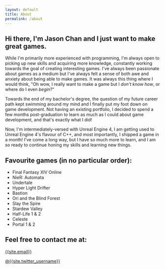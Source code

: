 ```yaml
---
layout: default
title: About
permalink: /about
---
```


## Hi there, I'm Jason Chan and I just want to make **great games**.

While I'm primarily more experienced with programming, I'm always open to picking up new skills and acquiring more knowledge, constantly working towards the goal of creating interesting games. I've always been passionate about games as a medium but I've always felt a sense of both awe and anxiety about being able to make games. It was always this thing where I would think, "Oh wow, I really want to make a game but I _don't know how_, or where do I even _begin_?" 

Towards the end of my bachelor's degree, the question of my future career path kept swimming around my mind and I finally put my foot down on game development. Not having an existing portfolio, I decided to spend a few months post-graduation to learn as much as I could about game development, and that's exactly what I did!

Now, I'm intermediately-versed with Unreal Engine 4, I am getting used to Unreal Engine 4's flavour of C++, and most importantly, I shipped a game in a month! I've come a long way, but I have so much more to learn, and I am so ready to continue honing my skills and learning new things.

## Favourite games (in no particular order):
- Final Fantasy XIV Online
- NieR: Automata
- Undertale
- Hyper Light Drifter
- Bastion
- Ori and the Blind Forest
- Slay the Spire
- Stardew Valley
- Half-Life 1 & 2
- Celeste
- Portal 1 & 2

## Feel free to contact me at:
[{{site.email}}](mailto:{{site.email}})

[@{{site.twitter_username}}](https://twitter.com/hianhianhian_)
